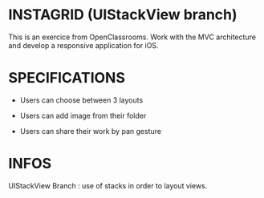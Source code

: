 # INSTAGRID (UIStackView branch)

This is an exercice from OpenClassrooms.
Work with the MVC architecture and develop a responsive application for iOS.

# SPECIFICATIONS

- Users can choose between 3 layouts

- Users can add image from their  folder

- Users can share their work by pan gesture

# INFOS

UIStackView Branch : use of stacks in order to layout views.

